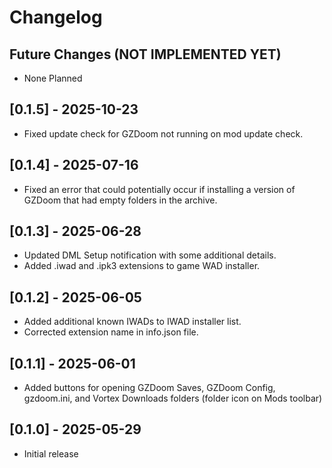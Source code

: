 # Changelog

## Future Changes (NOT IMPLEMENTED YET)

- None Planned

## [0.1.5] - 2025-10-23

- Fixed update check for GZDoom not running on mod update check.

## [0.1.4] - 2025-07-16

- Fixed an error that could potentially occur if installing a version of GZDoom that had empty folders in the archive.

## [0.1.3] - 2025-06-28

- Updated DML Setup notification with some additional details.
- Added .iwad and .ipk3 extensions to game WAD installer.

## [0.1.2] - 2025-06-05

- Added additional known IWADs to IWAD installer list.
- Corrected extension name in info.json file.

## [0.1.1] - 2025-06-01

- Added buttons for opening GZDoom Saves, GZDoom Config, gzdoom.ini, and Vortex Downloads folders (folder icon on Mods toolbar)

## [0.1.0] - 2025-05-29

- Initial release
